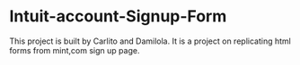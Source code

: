 # Intuit-account-Signup-Form
This project is built by Carlito and Damilola.
It is a project on replicating html forms from mint,com
sign up page.